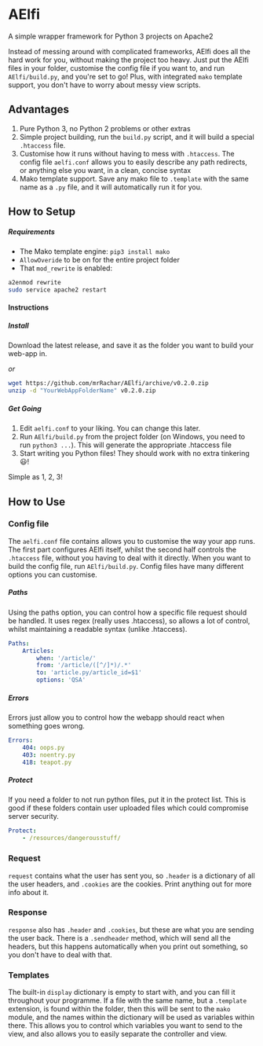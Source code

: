 # AElfi
A simple wrapper framework for Python 3 projects on Apache2

Instead of messing around with complicated frameworks, AElfi does all the hard work for you, without making the project too heavy. Just put the AElfi files in your folder, customise the config file if you want to, and run `AElfi/build.py`, and you're set to go! Plus, with integrated `mako` template support, you don't have to worry about messy view scripts.

## Advantages

 1. Pure Python 3, no Python 2 problems or other extras
 2. Simple project building, run the `build.py` script, and it will build a special `.htaccess` file.
 3. Customise how it runs without having to mess with `.htaccess`. The config file `aelfi.conf` allows you to easily describe any path redirects, or anything else you want, in a clean, concise syntax
 4. Mako template support. Save any mako file to `.template` with the same name as a `.py` file, and it will automatically run it for you.

## How to Setup
##### Requirements

- The Mako template engine: `pip3 install mako`
- `AllowOveride` to be on for the entire project folder
- That `mod_rewrite` is enabled:  
```bash
a2enmod rewrite
sudo service apache2 restart
 ```
#### Instructions
##### Install
Download the latest release, and save it as the folder you want to build your web-app in.

   *or*
```bash
wget https://github.com/mrRachar/AElfi/archive/v0.2.0.zip
unzip -d "YourWebAppFolderName" v0.2.0.zip
```

##### Get Going
1. Edit `aelfi.conf` to your liking. You can change this later. 
2. Run `AElfi/build.py` from the project folder (on Windows, you need to run `python3 ...`). This will generate the appropriate .htaccess file
3. Start writing you Python files! They should work with no extra tinkering :smiley:!

Simple as 1, 2, 3!

## How to Use
### Config file
The `aelfi.conf` file contains allows you to customise the way your app runs. The first part configures AElfi itself, whilst the second half controls the `.htaccess` file, without you having to deal with it directly. When you want to build the config file, run `AElfi/build.py`. Config files have many different options you can customise.
##### Paths
Using the paths option, you can control how a specific file request should be handled. It uses regex (really uses .htaccess), so allows a lot of control, whilst maintaining a readable syntax (unlike .htaccess).
```YAML
Paths:
    Articles:
        when: '/article/'
        from: '/article/([^/]*)/.*'
        to: 'article.py/article_id=$1'
        options: 'QSA'
```
##### Errors
Errors just allow you to control how the webapp should react when something goes wrong.
```YAML
Errors:
    404: oops.py
    403: noentry.py
    418: teapot.py
```

##### Protect
If you need a folder to not run python files, put it in the protect list. This is good if these folders contain user uploaded files which could compromise server security.
```YAML
Protect:
    - /resources/dangerousstuff/
```

### Request
`request` contains what the user has sent you, so `.header` is a dictionary of all the user headers, and `.cookies` are the cookies. Print anything out for more info about it. 

### Response
`response` also has `.header` and `.cookies`, but these are what you are sending the user back. There is a `.sendheader` method, which will send all the headers, but this happens automatically when you print out something, so you don't have to deal with that.

### Templates
The built-in `display` dictionary is empty to start with, and you can fill it throughout your programme. If a file with the same name, but a `.template` extension, is found within the folder, then this will be sent to the `mako` module, and the names within the dictionary will be used as variables within there. This allows you to control which variables you want to send to the view, and also allows you to easily separate the controller and view.
